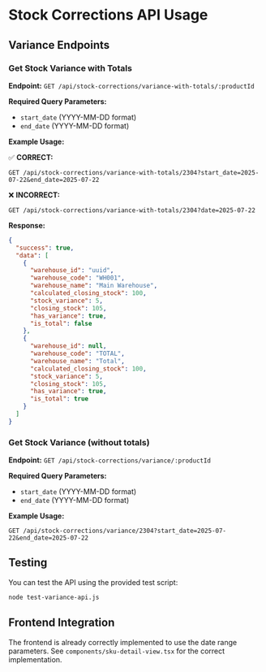 # Stock Corrections API Usage

## Variance Endpoints

### Get Stock Variance with Totals
**Endpoint:** `GET /api/stock-corrections/variance-with-totals/:productId`

**Required Query Parameters:**
- `start_date` (YYYY-MM-DD format)
- `end_date` (YYYY-MM-DD format)

**Example Usage:**

✅ **CORRECT:**
```
GET /api/stock-corrections/variance-with-totals/2304?start_date=2025-07-22&end_date=2025-07-22
```

❌ **INCORRECT:**
```
GET /api/stock-corrections/variance-with-totals/2304?date=2025-07-22
```

**Response:**
```json
{
  "success": true,
  "data": [
    {
      "warehouse_id": "uuid",
      "warehouse_code": "WH001",
      "warehouse_name": "Main Warehouse",
      "calculated_closing_stock": 100,
      "stock_variance": 5,
      "closing_stock": 105,
      "has_variance": true,
      "is_total": false
    },
    {
      "warehouse_id": null,
      "warehouse_code": "TOTAL",
      "warehouse_name": "Total",
      "calculated_closing_stock": 100,
      "stock_variance": 5,
      "closing_stock": 105,
      "has_variance": true,
      "is_total": true
    }
  ]
}
```

### Get Stock Variance (without totals)
**Endpoint:** `GET /api/stock-corrections/variance/:productId`

**Required Query Parameters:**
- `start_date` (YYYY-MM-DD format)
- `end_date` (YYYY-MM-DD format)

**Example Usage:**
```
GET /api/stock-corrections/variance/2304?start_date=2025-07-22&end_date=2025-07-22
```

## Testing

You can test the API using the provided test script:

```bash
node test-variance-api.js
```

## Frontend Integration

The frontend is already correctly implemented to use the date range parameters. See `components/sku-detail-view.tsx` for the correct implementation.
